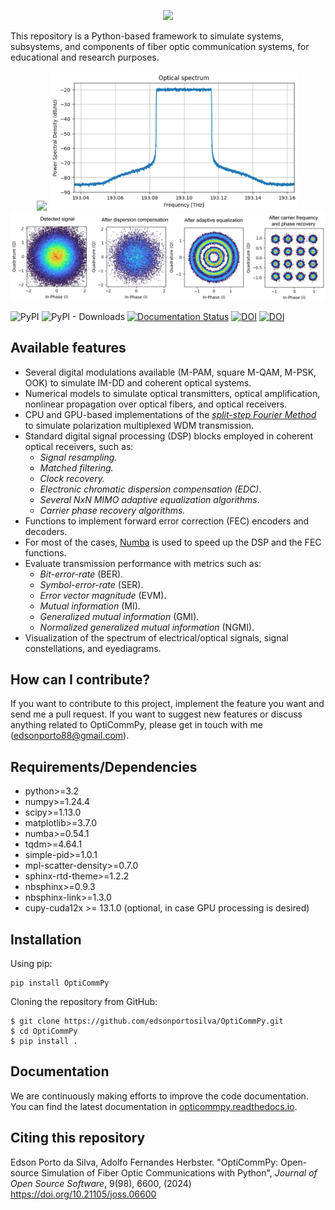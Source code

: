 <p align="center">
<img src="https://github.com/edsonportosilva/OptiCommPy/blob/main/figures/logo_OptiCommPy.jpg" width="500">
</p>

This repository is a Python-based framework to simulate systems, subsystems, and components of fiber optic communication systems, for educational and research purposes.

<p align="center">
<img class="center" src="https://github.com/edsonportosilva/OptiCommPy/blob/main/figures/eyeDisp.gif" width="400">  <img class="center" src="https://github.com/edsonportosilva/OptiCommPy/blob/main/figures/40GOOK_spectrum.jpg" width="400">

<img src="https://github.com/edsonportosilva/OptiCommPy/blob/main/figures/DSP.jpg" width="800">

</p>

![PyPI](https://img.shields.io/pypi/v/OptiCommPy?label=pypi%20package) ![PyPI - Downloads](https://img.shields.io/pypi/dm/OptiCommPy) [![Documentation Status](https://readthedocs.org/projects/opticommpy/badge/?version=latest)](https://opticommpy.readthedocs.io/en/latest/?badge=latest) [![DOI](https://zenodo.org/badge/DOI/10.5281/zenodo.11450597.svg)](https://doi.org/10.5281/zenodo.11450597) [![DOI](https://joss.theoj.org/papers/10.21105/joss.06600/status.svg)](https://doi.org/10.21105/joss.06600)


## Available features

* Several digital modulations available (M-PAM, square M-QAM, M-PSK, OOK) to simulate IM-DD and coherent optical systems.
* Numerical models to simulate optical transmitters, optical amplification, nonlinear propagation over optical fibers, and optical receivers.
* CPU and GPU-based implementations of the [*split-step Fourier Method*](https://en.wikipedia.org/wiki/Split-step_method) to simulate polarization multiplexed WDM transmission.
* Standard digital signal processing (DSP) blocks employed in coherent optical receivers, such as:
  - *Signal resampling.* 
  - *Matched filtering.*
  - *Clock recovery.*
  - *Electronic chromatic dispersion compensation (EDC)*.
  - *Several NxN MIMO adaptive equalization algorithms*.
  - *Carrier phase recovery algorithms.* 
* Functions to implement forward error correction (FEC) encoders and decoders.
* For most of the cases, [Numba](https://numba.pydata.org/) is used to speed up the DSP and the FEC functions.  
* Evaluate transmission performance with metrics such as:
  - *Bit-error-rate* (BER).
  - *Symbol-error-rate* (SER).
  - *Error vector magnitude* (EVM).
  - *Mutual information* (MI).
  - *Generalized mutual information* (GMI).  
  - *Normalized generalized mutual information* (NGMI). 
* Visualization of the spectrum of electrical/optical signals, signal constellations, and eyediagrams.

## How can I contribute?

If you want to contribute to this project, implement the feature you want and send me a pull request. If you want to suggest new features or discuss anything related to OptiCommPy, please get in touch with me (edsonporto88@gmail.com).

## Requirements/Dependencies

-  python>=3.2
-  numpy>=1.24.4
-  scipy>=1.13.0
-  matplotlib>=3.7.0
-  numba>=0.54.1
-  tqdm>=4.64.1
-  simple-pid>=1.0.1
-  mpl-scatter-density>=0.7.0
-  sphinx-rtd-theme>=1.2.2
-  nbsphinx>=0.9.3
-  nbsphinx-link>=1.3.0
-  cupy-cuda12x >= 13.1.0 (optional, in case GPU processing is desired)

## Installation

Using pip:

```
pip install OptiCommPy
```

Cloning the repository from GitHub:

```
$ git clone https://github.com/edsonportosilva/OptiCommPy.git
$ cd OptiCommPy
$ pip install .
```
## Documentation
We are continuously making efforts to improve the code documentation. You can find the latest documentation in [opticommpy.readthedocs.io](https://opticommpy.readthedocs.io/en/latest/index.html).

## Citing this repository

Edson Porto da Silva, Adolfo Fernandes Herbster. "OptiCommPy: Open-source Simulation of Fiber Optic Communications with Python", *Journal of Open Source Software*, 9(98), 6600, (2024) https://doi.org/10.21105/joss.06600
